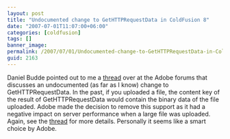 ```yaml
---
layout: post
title: "Undocumented change to GetHTTPRequestData in ColdFusion 8"
date: "2007-07-01T11:07:00+06:00"
categories: [coldfusion]
tags: []
banner_image: 
permalink: /2007/07/01/Undocumented-change-to-GetHTTPRequestData-in-ColdFusion-8
guid: 2163
---
```


Daniel Budde pointed out to me a <a href="http://www.adobe.com/cfusion/webforums/forum/messageview.cfm?catid=648&threadid=1280872">thread</a>  over at the Adobe forums that discusses an undocumented (as far as I know) change to GetHTTPRequestData. In the past, if you uploaded a file, the content key of the result of GetHTTPRequestData would contain the binary data of the file uploaded. Adobe made the decision to remove this support as it had a negative impact on server performance when a large file was uploaded. Again, see the <a href="http://www.adobe.com/cfusion/webforums/forum/messageview.cfm?catid=648&threadid=1280872">thread</a> for more details. Personally it seems like a smart choice by Adobe.